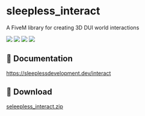 # sleepless_interact

A FiveM library for creating 3D DUI world interactions

![](https://img.shields.io/github/downloads/Sleepless-Development/sleepless_interact/total?logo=github)
![](https://img.shields.io/github/downloads/Sleepless-Development/sleepless_interact/latest/total?logo=github)
![](https://img.shields.io/github/contributors/Sleepless-Development/sleepless_interact?logo=github)
![](https://img.shields.io/github/v/release/Sleepless-Development/sleepless_interact?logo=github)

## 📃 Documentation

https://sleeplessdevelopment.dev/interact

## 💾 Download

[seleepless_interact.zip](https://github.com/Sleepless-Development/sleepless_interact/releases/latest/download/seleepless_interact.zip)
